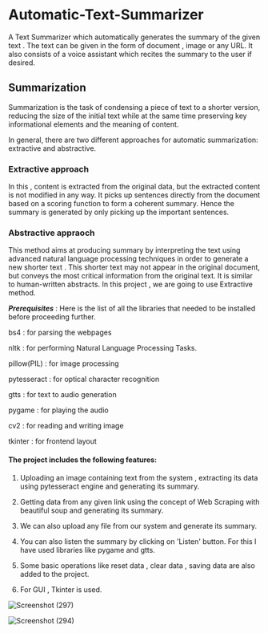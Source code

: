 # Automatic-Text-Summarizer
A Text Summarizer which automatically generates the summary of the given text . The text can be given in the form of document , image or any URL. It also consists of a voice assistant which recites the summary to the user if desired.
## Summarization
Summarization is the task of condensing a piece of text to a shorter version, reducing the size of the initial text while at the same time preserving key informational elements and the meaning of content. 

In general, there are two different approaches for automatic summarization: extractive and abstractive.

### Extractive approach 
In this , content is extracted from the original data, but the extracted content is not modified in any way. It picks up sentences directly from the document based on a scoring function to form a coherent summary. Hence the summary is generated by only picking up the important sentences.
### Abstractive appraoch 
This method aims at producing summary by interpreting the text using advanced natural language processing techniques in order to generate a new shorter text . This shorter text may not appear in the original document, but conveys the most critical information from the original text. It is similar to human-written abstracts.
In this project , we are going to use Extractive method.

***Prerequisites*** : Here is the list of all the libraries that needed to be installed before proceeding further.

bs4 : for parsing the webpages

nltk : for performing Natural Language Processing Tasks.

pillow(PIL) : for image processing

pytesseract : for optical character recognition

gtts : for text to audio generation

pygame : for playing the audio

cv2 : for reading and writing image

tkinter : for frontend layout

#### The project includes the following features:

1. Uploading an image containing text from the system , extracting its data using pytesseract engine and generating its summary. 

2. Getting data from any given link using the concept of Web Scraping with beautiful soup and generating its summary.

3. We can also upload any file from our system and generate its summary.

4. You can also listen the summary by clicking on 'Listen' button. For this I have used libraries like pygame and gtts.

5. Some basic operations like reset data , clear data , saving data are also added to the project.

6. For GUI , Tkinter is used.

 

![Screenshot (297)](https://user-images.githubusercontent.com/54080068/93333034-5d971800-f840-11ea-886b-aa1829715000.png)

![Screenshot (294)](https://user-images.githubusercontent.com/54080068/93333809-823fbf80-f841-11ea-8488-def66c84602c.png)

